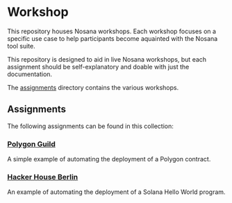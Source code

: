 # Workshop

This repository houses Nosana workshops.
Each workshop focuses on a specific use case to help participants become aquainted with the Nosana tool suite.

This repository is designed to aid in live Nosana workshops, but each assignment should be self-explanatory and doable with just the documentation.

The [assignments](./assignments) directory contains the various workshops.

## Assignments

The following assignments can be found in this collection:

### [Polygon Guild](./assignments/polygon_guild)

A simple example of automating the deployment of a Polygon contract.

### [Hacker House Berlin](./assignments/Berlin_Hacker_House/)

An example of automating the deployment of a Solana Hello World program.
